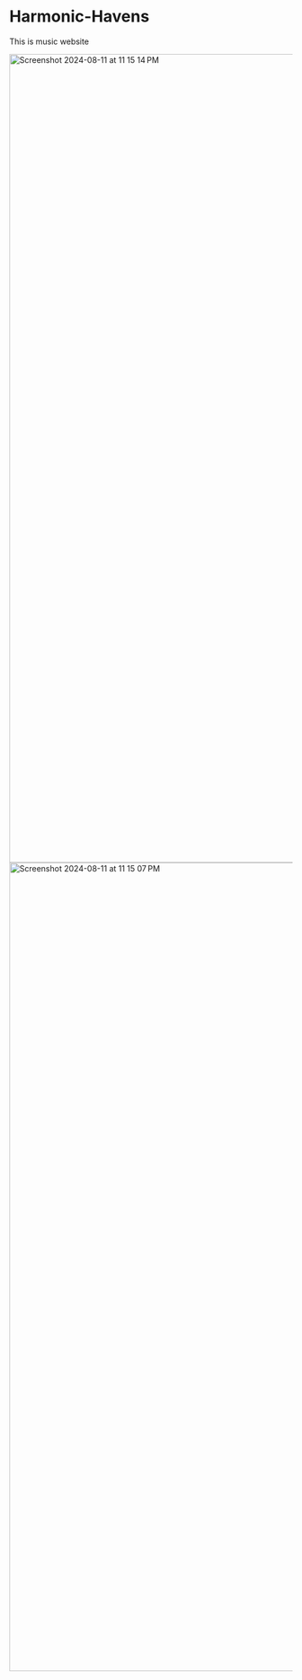 # Harmonic-Havens
This is music website

<img width="1440" alt="Screenshot 2024-08-11 at 11 15 14 PM" src="https://github.com/user-attachments/assets/27f9dbd2-f72e-42d3-88fb-d01b3c63c789"> <br>
<img width="1440" alt="Screenshot 2024-08-11 at 11 15 07 PM" src="https://github.com/user-attachments/assets/e036e187-454a-466c-8572-dc5d028689a1">

